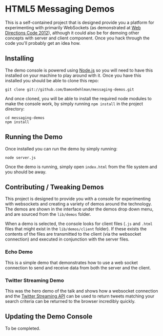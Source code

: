 # HTML5 Messaging Demos

This is a self-contained project that is designed provide you a platform for experimenting with primarily WebSockets (as demonstrated at [Web Directions Code 2012](code12melb.webdirections.org)), although it could also be for demoing other concepts with server and client component.  Once you hack through the code you'll probably get an idea how.

## Installing

The demo console is powered using [Node.js](http://nodejs.org/) so you will need to have this installed on your machine to play around with it.  Once you have this installed you should be able to clone this repo:

    git clone git://github.com/DamonOehlman/messaging-demos.git

And once cloned, you will be able to install the required node modules to make the console work, by simply running `npm install` in the project directory:

    cd messaging-demos
    npm install

## Running the Demo

Once installed you can run the demo by simply running:

    node server.js

Once the demo is running, simply open `index.html` from the file system and you should be away.

## Contributing / Tweaking Demos

This project is designed to provide you with a console for experimenting with websockets and creating a variety of demos around the technology.  The demos are shown in the interface under the demos drop down menu, and are sourced from the `lib/demos` folder.

When a demo is selected, the console looks for client files (`.js` and `.html` files that might exist in the `lib/demos/client` folder).  If these exists the contents of the files are transmitted to the client (via the websocket connection) and executed in conjunction with the server files.

### Echo Demo

This is a simple demo that demonstrates how to use a web socket connection to send and receive data from both the server and the client.  

### Twitter Streaming Demo

This was the hero demo of the talk and shows how a websocket connection and the [Twitter Streaming API](https://dev.twitter.com/docs/streaming-apis/streams/public) can be used to return tweets matching your search criteria can be returned to the browser incredibly quickly.

## Updating the Demo Console

To be completed.